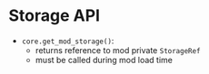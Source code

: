 Storage API
===========

* `core.get_mod_storage()`:
    * returns reference to mod private `StorageRef`
    * must be called during mod load time

